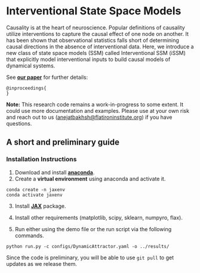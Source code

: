 # Interventional State Space Models

<!-- ![Interventional State Space Models](https://github.com/user-attachments/files/16911142/Fig1.pdf) -->


Causality is at the heart of neuroscience. Popular definitions of causality utilize interventions to capture the causal effect of one node on another. It has been shown that observational statistics falls short of determining causal directions in the absence of interventional data. Here, we introduce a new class of state space models (SSM) called Interventional SSM (iSSM) that explicitly model interventional inputs to build causal models of dynamical systems.
 

See **[our paper]()** for further details:

```
@inproceedings{
}
```

**Note:** This research code remains a work-in-progress to some extent. It could use more documentation and examples. Please use at your own risk and reach out to us (anejatbakhsh@flatironinstitute.org) if you have questions.

## A short and preliminary guide

### Installation Instructions

1. Download and install [**anaconda**](https://docs.anaconda.com/anaconda/install/index.html).
2. Create a **virtual environment** using anaconda and activate it.

```
conda create -n jaxenv
conda activate jaxenv
```

3. Install [**JAX**](https://github.com/google/jax) package.

4. Install other requirements (matplotlib, scipy, sklearn, numpyro, flax).

5. Run either using the demo file or the run script via the following commands.

```
python run.py -c configs/DynamicAttractor.yaml -o ../results/
```


Since the code is preliminary, you will be able to use `git pull` to get updates as we release them.

<!-- ### Generative model, and sampling from it

We start by creating an instance of our prior and likelihood models.

```python
# Given
# -----
# N : integer, number of neurons.
# K : integer, number of trials.
# C : integer, number of stimulus conditions.
# seed : integer, random seed for reproducibility.
# sigma_m : float, prior kernel smoothness.

# Create instances of prior and likelihood distributions and generate some synthetic data.

import jax
from numpyro import optim

import models
import inference
import jax.numpy as jnp
import numpyro

x = jnp.linspace(-1, 1, C) # condition space

# RBF kernel
kernel_rbf = lambda x, y: jnp.exp(-jnp.linalg.norm(x-y)**2/(2*sigma_m**2))

# Prior models
gp = models.GaussianProcess(kernel=kernel_rbf,N=N) # N is the number of neurons
wp = models.WishartLRDProcess(kernel=kernel_rbf,P=2,V=jnp.eye(N))

# Likelihood model
likelihood = models.NormalConditionalLikelihood(N)

# Sample from the generative model and create synthetic dataset
with numpyro.handlers.seed(rng_seed=seed):
    mu = gp.sample(x)
    sigma = wp.sample(x)
    y = jnp.stack([
        likelihood.sample(mu,sigma,ind=jnp.arange(len(mu))) for i in range(K) 
    ]) # K is the number of trials
```


Now we are ready to fit the model to data and infer posterior distributions over neural means and covariances. Then we can sample from the inferred posterior and compute their likelihoods.

```python
# Given
# -----
# x : ndarray, (num_conditions x num_variables), stimulus conditions.
# y : ndarray, (num_trials x num_conditions x num_neurons), neural firing rates across C conditions repeated for K trials.

# Infer a posterior over neural means and covariances per condition.

# Joint distribution
joint = models.JointGaussianWishartProcess(gp,wp,likelihood) 

# Mean field variational family
varfam = inference.VariationalNormal(joint.model)

# Running inference
varfam.infer(
    optim=optim.Adam(1e-1),
    x=x,y=y,
    n_iter=20000,
    key=jax.random.PRNGKey(seed)
)
joint.update_params(varfam.posterior)
```

We can sample from the inferred posterior, compute likelihoods and summary statistics, evaluate its mode, compute derivatives, and more.

```python

# Posterior distribution
posterior = models.NormalGaussianWishartPosterior(joint,varfam,x)

# Sample from the posterior
with numpyro.handlers.seed(rng_seed=seed):
    mu_hat, sigma_hat, F_hat = posterior.sample(x)

# Evaluate posterior mode
with numpyro.handlers.seed(rng_seed=seed):
    mu_hat, sigma_hat, F_hat = posterior.mode(x)

# Evaluate the function derivative of the posterior mode 
with numpyro.handlers.seed(rng_seed=seed):
    mu_prime, sigma_prime = posterior.derivative(x)

# For the Poisson model, compute summary statistics (such as mean firing rate)
with numpyro.handlers.seed(rng_seed=seed):
    mu_hat = posterior.mean_stat(lambda x: x, x)
```


Since we use GP and WP as underlying models it's very easy to sample means and covariances in unseen test conditions:

```python
# Given
# -----
# X_test : ndarray, (num_test_conditions x num_variables), test data from first network.

# Interpolate covariances in unseen test conditions
with numpyro.handlers.seed(rng_seed=seed):
    mu_test_hat, sigma_test_hat, F_test_hat = posterior.sample(x_test)
```
 -->
